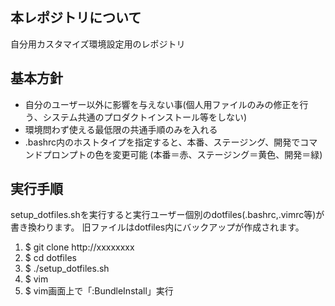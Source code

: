 ## 本レポジトリについて
自分用カスタマイズ環境設定用のレポジトリ

## 基本方針
- 自分のユーザー以外に影響を与えない事(個人用ファイルのみの修正を行う、システム共通のプロダクトインストール等をしない)
- 環境問わず使える最低限の共通手順のみを入れる
- .bashrc内のホストタイプを指定すると、本番、ステージング、開発でコマンドプロンプトの色を変更可能
(本番＝赤、ステージング＝黄色、開発＝緑)

## 実行手順
setup_dotfiles.shを実行すると実行ユーザー個別のdotfiles(.bashrc,.vimrc等)が書き換わります。
旧ファイルはdotfiles内にバックアップが作成されます。
1. $ git clone http://xxxxxxxx
2. $ cd dotfiles
3. $ ./setup_dotfiles.sh
4. $ vim
5. $ vim画面上で「:BundleInstall」実行
